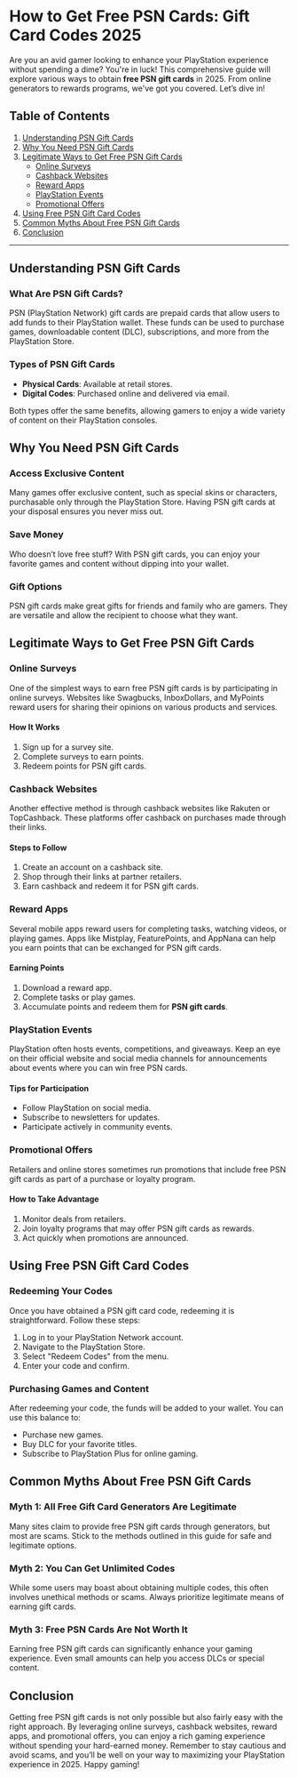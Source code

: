 # How to Get Free PSN Cards: Gift Card Codes 2025

Are you an avid gamer looking to enhance your PlayStation experience without spending a dime? You're in luck! This comprehensive guide will explore various ways to obtain **free PSN gift cards** in 2025. From online generators to rewards programs, we've got you covered. Let’s dive in!

## Table of Contents

1. [Understanding PSN Gift Cards](#understanding-psn-gift-cards)
2. [Why You Need PSN Gift Cards](#why-you-need-psn-gift-cards)
3. [Legitimate Ways to Get Free PSN Gift Cards](#legitimate-ways-to-get-free-psn-gift-cards)
   - [Online Surveys](#online-surveys)
   - [Cashback Websites](#cashback-websites)
   - [Reward Apps](#reward-apps)
   - [PlayStation Events](#playstation-events)
   - [Promotional Offers](#promotional-offers)
4. [Using Free PSN Gift Card Codes](#using-free-psn-gift-card-codes)
5. [Common Myths About Free PSN Gift Cards](#common-myths-about-free-psn-gift-cards)
6. [Conclusion](#conclusion)

---

## Understanding PSN Gift Cards

### What Are PSN Gift Cards?

PSN (PlayStation Network) gift cards are prepaid cards that allow users to add funds to their PlayStation wallet. These funds can be used to purchase games, downloadable content (DLC), subscriptions, and more from the PlayStation Store. 

### Types of PSN Gift Cards

- **Physical Cards**: Available at retail stores.
- **Digital Codes**: Purchased online and delivered via email.

Both types offer the same benefits, allowing gamers to enjoy a wide variety of content on their PlayStation consoles.

## Why You Need PSN Gift Cards

### Access Exclusive Content

Many games offer exclusive content, such as special skins or characters, purchasable only through the PlayStation Store. Having PSN gift cards at your disposal ensures you never miss out.

### Save Money

Who doesn’t love free stuff? With PSN gift cards, you can enjoy your favorite games and content without dipping into your wallet.

### Gift Options

PSN gift cards make great gifts for friends and family who are gamers. They are versatile and allow the recipient to choose what they want.

## Legitimate Ways to Get Free PSN Gift Cards

### Online Surveys

One of the simplest ways to earn free PSN gift cards is by participating in online surveys. Websites like Swagbucks, InboxDollars, and MyPoints reward users for sharing their opinions on various products and services.

#### How It Works

1. Sign up for a survey site.
2. Complete surveys to earn points.
3. Redeem points for PSN gift cards.

### Cashback Websites

Another effective method is through cashback websites like Rakuten or TopCashback. These platforms offer cashback on purchases made through their links.

#### Steps to Follow

1. Create an account on a cashback site.
2. Shop through their links at partner retailers.
3. Earn cashback and redeem it for PSN gift cards.

### Reward Apps

Several mobile apps reward users for completing tasks, watching videos, or playing games. Apps like Mistplay, FeaturePoints, and AppNana can help you earn points that can be exchanged for PSN gift cards.

#### Earning Points

1. Download a reward app.
2. Complete tasks or play games.
3. Accumulate points and redeem them for **PSN gift cards**.

### PlayStation Events

PlayStation often hosts events, competitions, and giveaways. Keep an eye on their official website and social media channels for announcements about events where you can win free PSN cards.

#### Tips for Participation

- Follow PlayStation on social media.
- Subscribe to newsletters for updates.
- Participate actively in community events.

### Promotional Offers

Retailers and online stores sometimes run promotions that include free PSN gift cards as part of a purchase or loyalty program. 

#### How to Take Advantage

1. Monitor deals from retailers.
2. Join loyalty programs that may offer PSN gift cards as rewards.
3. Act quickly when promotions are announced.

## Using Free PSN Gift Card Codes

### Redeeming Your Codes

Once you have obtained a PSN gift card code, redeeming it is straightforward. Follow these steps:

1. Log in to your PlayStation Network account.
2. Navigate to the PlayStation Store.
3. Select "Redeem Codes" from the menu.
4. Enter your code and confirm.

### Purchasing Games and Content

After redeeming your code, the funds will be added to your wallet. You can use this balance to:

- Purchase new games.
- Buy DLC for your favorite titles.
- Subscribe to PlayStation Plus for online gaming.

## Common Myths About Free PSN Gift Cards

### Myth 1: All Free Gift Card Generators Are Legitimate

Many sites claim to provide free PSN gift cards through generators, but most are scams. Stick to the methods outlined in this guide for safe and legitimate options.

### Myth 2: You Can Get Unlimited Codes

While some users may boast about obtaining multiple codes, this often involves unethical methods or scams. Always prioritize legitimate means of earning gift cards.

### Myth 3: Free PSN Cards Are Not Worth It

Earning free PSN gift cards can significantly enhance your gaming experience. Even small amounts can help you access DLCs or special content.

## Conclusion

Getting free PSN gift cards is not only possible but also fairly easy with the right approach. By leveraging online surveys, cashback websites, reward apps, and promotional offers, you can enjoy a rich gaming experience without spending your hard-earned money. Remember to stay cautious and avoid scams, and you’ll be well on your way to maximizing your PlayStation experience in 2025. Happy gaming!
